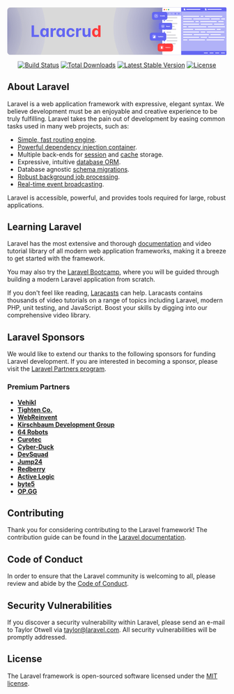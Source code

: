 <svg width="858" height="187" viewBox="0 0 858 187" fill="none" xmlns="http://www.w3.org/2000/svg">
<path d="M0 13C0 6.37258 5.37258 1 12 1H830C836.627 1 842 6.37258 842 13V174C842 180.627 836.627 186 830 186H12C5.37257 186 0 180.627 0 174V13Z" fill="#D9D9D9"/>
<mask id="mask0_782_602" style="mask-type:alpha" maskUnits="userSpaceOnUse" x="0" y="1" width="857" height="185">
<path d="M0 13C0 6.37258 5.37258 1 12 1H845C851.627 1 857 6.37258 857 13V174C857 180.627 851.627 186 845 186H12C5.37257 186 0 180.627 0 174V13Z" fill="white"/>
</mask>
<g mask="url(#mask0_782_602)">
<circle cx="657.195" cy="82.1368" r="192.14" fill="url(#paint0_radial_782_602)"/>
<circle cx="678.312" cy="80.3123" r="263.312" fill="url(#paint1_radial_782_602)"/>
<circle cx="-134.805" cy="90.1368" r="192.14" fill="url(#paint2_radial_782_602)"/>
<circle cx="-113.688" cy="88.3123" r="263.312" fill="url(#paint3_radial_782_602)"/>
</g>
<mask id="mask1_782_602" style="mask-type:luminance" maskUnits="userSpaceOnUse" x="605" y="0" width="253" height="187">
<path d="M857 1H605.982V186.068H857V1Z" fill="white" stroke="white"/>
</mask>
<g mask="url(#mask1_782_602)">
<path d="M605.982 5.0899C605.982 2.83111 607.814 1 610.072 1H680.623V186.068H610.072C607.814 186.068 605.982 184.237 605.982 181.979V5.0899Z" fill="white" stroke="#6366F2" stroke-opacity="0.3"/>
<path d="M614.418 11.7359C615.688 11.7359 616.718 10.7059 616.718 9.43534C616.718 8.16477 615.688 7.13477 614.418 7.13477C613.147 7.13477 612.117 8.16477 612.117 9.43534C612.117 10.7059 613.147 11.7359 614.418 11.7359Z" fill="#E02424"/>
<path d="M622.598 11.7359C623.869 11.7359 624.899 10.7059 624.899 9.43534C624.899 8.16477 623.869 7.13477 622.598 7.13477C621.328 7.13477 620.298 8.16477 620.298 9.43534C620.298 10.7059 621.328 11.7359 622.598 11.7359Z" fill="#FACA15"/>
<path d="M630.777 11.7359C632.048 11.7359 633.078 10.7059 633.078 9.43534C633.078 8.16477 632.048 7.13477 630.777 7.13477C629.507 7.13477 628.477 8.16477 628.477 9.43534C628.477 10.7059 629.507 11.7359 630.777 11.7359Z" fill="#0E9F6E"/>
<path d="M680.623 17.8706H605.982V33.2078H680.623V17.8706Z" fill="#6366F2" fill-opacity="0.5"/>
<path d="M612.832 24.1078C612.832 23.918 612.907 23.7359 613.042 23.6017C613.176 23.4675 613.358 23.3921 613.548 23.3921H615.337L616.053 24.1078H617.842C618.032 24.1078 618.214 24.1832 618.348 24.3174C618.482 24.4517 618.558 24.6337 618.558 24.8236V26.9708C618.558 27.1606 618.482 27.3426 618.348 27.4768C618.214 27.6111 618.032 27.6865 617.842 27.6865H613.548C613.358 27.6865 613.176 27.6111 613.042 27.4768C612.907 27.3426 612.832 27.1606 612.832 26.9708V24.1078Z" fill="#6366F2"/>
<path d="M631.375 23.2722C631.234 23.1272 631.062 23.0547 630.86 23.0547C630.658 23.0547 630.486 23.1272 630.345 23.2722C630.204 23.4171 630.133 23.5931 630.133 23.8003C630.133 23.9349 630.166 24.0598 630.231 24.175C630.297 24.2902 630.385 24.3801 630.496 24.4449C630.496 24.5795 630.486 24.6979 630.464 24.8002C630.443 24.9024 630.408 24.9923 630.358 25.07C630.309 25.1477 630.258 25.2137 630.205 25.268C630.152 25.3224 630.078 25.3736 629.982 25.4215C629.886 25.4694 629.797 25.5095 629.715 25.5419C629.633 25.5741 629.522 25.6123 629.383 25.6563C629.131 25.7367 628.937 25.8104 628.8 25.8777V23.9477C628.911 23.8831 629 23.7931 629.065 23.6779C629.131 23.5627 629.164 23.4378 629.164 23.3032C629.164 23.0961 629.093 22.92 628.952 22.7751C628.81 22.6302 628.639 22.5576 628.437 22.5576C628.235 22.5576 628.063 22.6301 627.922 22.7751C627.781 22.92 627.71 23.0961 627.71 23.3032C627.71 23.4378 627.743 23.5627 627.808 23.6779C627.874 23.7931 627.962 23.8831 628.073 23.9477V27.132C627.962 27.1966 627.874 27.2867 627.808 27.4019C627.743 27.5171 627.71 27.642 627.71 27.7766C627.71 27.9836 627.781 28.1597 627.922 28.3047C628.063 28.4496 628.235 28.5221 628.437 28.5221C628.639 28.5221 628.81 28.4496 628.952 28.3047C629.093 28.1597 629.164 27.9836 629.164 27.7766C629.164 27.642 629.131 27.5171 629.065 27.4019C629 27.2867 628.911 27.1966 628.8 27.132V27.031C628.8 26.8524 628.853 26.723 628.957 26.6428C629.062 26.5625 629.276 26.4706 629.599 26.3671C629.94 26.2557 630.196 26.1508 630.368 26.0524C630.933 25.7237 631.218 25.1878 631.223 24.4448C631.335 24.3801 631.423 24.2902 631.488 24.175C631.554 24.0597 631.587 23.9348 631.587 23.8002C631.587 23.5932 631.516 23.4172 631.375 23.2722ZM628.694 28.0408C628.624 28.1132 628.538 28.1494 628.437 28.1494C628.336 28.1494 628.25 28.1132 628.179 28.0408C628.109 27.9683 628.073 27.8802 628.073 27.7767C628.073 27.6731 628.109 27.5851 628.179 27.5126C628.25 27.4401 628.336 27.4039 628.437 27.4039C628.538 27.4039 628.624 27.4402 628.694 27.5126C628.765 27.5851 628.8 27.6731 628.8 27.7767C628.8 27.8802 628.765 27.9683 628.694 28.0408ZM628.694 23.5673C628.624 23.6398 628.538 23.676 628.437 23.676C628.336 23.676 628.25 23.6398 628.179 23.5673C628.109 23.4948 628.073 23.4068 628.073 23.3032C628.073 23.1997 628.109 23.1116 628.179 23.0392C628.25 22.9667 628.336 22.9305 628.437 22.9305C628.538 22.9305 628.624 22.9667 628.694 23.0392C628.765 23.1116 628.8 23.1997 628.8 23.3032C628.8 23.4068 628.765 23.4948 628.694 23.5673ZM631.117 24.0643C631.047 24.1368 630.961 24.1731 630.86 24.1731C630.759 24.1731 630.673 24.1368 630.603 24.0643C630.532 23.9919 630.497 23.9039 630.497 23.8003C630.497 23.6968 630.532 23.6088 630.603 23.5362C630.673 23.4637 630.759 23.4275 630.86 23.4275C630.961 23.4275 631.047 23.4637 631.117 23.5362C631.188 23.6087 631.223 23.6967 631.223 23.8003C631.223 23.9039 631.188 23.9919 631.117 24.0643Z" fill="#6366F2"/>
<path d="M644.347 26.1359H644.111L644.028 26.0554C644.32 25.7154 644.496 25.274 644.496 24.7939C644.496 23.7233 643.628 22.8555 642.558 22.8555C641.487 22.8555 640.619 23.7233 640.619 24.7939C640.619 25.8645 641.487 26.7323 642.558 26.7323C643.038 26.7323 643.479 26.5564 643.819 26.2642L643.9 26.3476V26.5832L645.391 28.0714L645.835 27.627L644.347 26.1359ZM642.558 26.1359C641.815 26.1359 641.216 25.5365 641.216 24.7939C641.216 24.0513 641.815 23.4519 642.558 23.4519C643.3 23.4519 643.9 24.0513 643.9 24.7939C643.9 25.5365 643.3 26.1359 642.558 26.1359Z" fill="#6366F2"/>
<path d="M657.405 25.8377V28.2235H659.791V25.8377H657.405ZM654.423 28.2235H656.809V25.8377H654.423V28.2235ZM654.423 22.8555V25.2413H656.809V22.8555H654.423ZM658.497 22.4648L656.809 24.1498L658.497 25.8377L660.184 24.1498L658.497 22.4648Z" fill="#6366F2"/>
<path d="M673.038 25.8195C673.05 25.73 673.056 25.6376 673.056 25.5392C673.056 25.4438 673.05 25.3483 673.035 25.2588L673.641 24.7877C673.694 24.7459 673.709 24.6654 673.676 24.6057L673.104 23.6157C673.068 23.55 672.993 23.5292 672.928 23.55L672.215 23.8363C672.066 23.723 671.908 23.6276 671.732 23.556L671.624 22.7985C671.613 22.7269 671.553 22.6763 671.481 22.6763H670.336C670.264 22.6763 670.208 22.7269 670.196 22.7985L670.089 23.556C669.913 23.6276 669.752 23.726 669.605 23.8363L668.893 23.55C668.827 23.5262 668.753 23.55 668.717 23.6157L668.147 24.6057C668.112 24.6684 668.123 24.7459 668.183 24.7877L668.789 25.2588C668.774 25.3483 668.761 25.4467 668.761 25.5392C668.761 25.6316 668.768 25.73 668.782 25.8195L668.177 26.2907C668.123 26.3324 668.109 26.413 668.141 26.4726L668.714 27.4627C668.75 27.5283 668.824 27.5492 668.89 27.5283L669.602 27.242C669.752 27.3554 669.91 27.4508 670.086 27.5223L670.193 28.2799C670.208 28.3514 670.264 28.4021 670.336 28.4021H671.481C671.553 28.4021 671.613 28.3514 671.622 28.2799L671.729 27.5223C671.905 27.4508 672.066 27.3554 672.212 27.242L672.925 27.5283C672.99 27.5522 673.065 27.5283 673.101 27.4627L673.673 26.4726C673.709 26.407 673.694 26.3324 673.638 26.2907L673.038 25.8195ZM670.909 26.6128C670.318 26.6128 669.835 26.1297 669.835 25.5392C669.835 24.9487 670.318 24.4656 670.909 24.4656C671.499 24.4656 671.982 24.9487 671.982 25.5392C671.982 26.1297 671.499 26.6128 670.909 26.6128Z" fill="#6366F2"/>
<path d="M615.185 39.3428H613.14C612.575 39.3428 612.117 39.8006 612.117 40.3652V42.4102C612.117 42.9749 612.575 43.4327 613.14 43.4327H615.185C615.749 43.4327 616.207 42.9749 616.207 42.4102V40.3652C616.207 39.8006 615.749 39.3428 615.185 39.3428Z" fill="#6366F2"/>
<path d="M663.752 39.3428H624.387C623.822 39.3428 623.364 39.8006 623.364 40.3652V42.4102C623.364 42.9749 623.822 43.4327 624.387 43.4327H663.752C664.317 43.4327 664.775 42.9749 664.775 42.4102V40.3652C664.775 39.8006 664.317 39.3428 663.752 39.3428Z" fill="#D4D4D8"/>
<path d="M615.185 50.5898H613.14C612.575 50.5898 612.117 51.0476 612.117 51.6123V53.6573C612.117 54.222 612.575 54.6797 613.14 54.6797H615.185C615.749 54.6797 616.207 54.222 616.207 53.6573V51.6123C616.207 51.0476 615.749 50.5898 615.185 50.5898Z" fill="#6366F2"/>
<path d="M645.859 50.5898H624.387C623.822 50.5898 623.364 51.0476 623.364 51.6123V53.6573C623.364 54.222 623.822 54.6797 624.387 54.6797H645.859C646.423 54.6797 646.881 54.222 646.881 53.6573V51.6123C646.881 51.0476 646.423 50.5898 645.859 50.5898Z" fill="#D4D4D8"/>
<path d="M615.185 61.8374H613.14C612.575 61.8374 612.117 62.2952 612.117 62.8599V64.9048C612.117 65.4695 612.575 65.9273 613.14 65.9273H615.185C615.749 65.9273 616.207 65.4695 616.207 64.9048V62.8599C616.207 62.2952 615.749 61.8374 615.185 61.8374Z" fill="#6366F2"/>
<path d="M663.752 61.8374H624.387C623.822 61.8374 623.364 62.2952 623.364 62.8599V64.9048C623.364 65.4695 623.822 65.9273 624.387 65.9273H663.752C664.317 65.9273 664.775 65.4695 664.775 64.9048V62.8599C664.775 62.2952 664.317 61.8374 663.752 61.8374Z" fill="#D4D4D8"/>
<path d="M615.185 73.085H613.14C612.575 73.085 612.117 73.5427 612.117 74.1074V76.1524C612.117 76.7171 612.575 77.1749 613.14 77.1749H615.185C615.749 77.1749 616.207 76.7171 616.207 76.1524V74.1074C616.207 73.5427 615.749 73.085 615.185 73.085Z" fill="#6366F2"/>
<path d="M653.016 73.085H624.387C623.822 73.085 623.364 73.5427 623.364 74.1074V76.1524C623.364 76.7171 623.822 77.1749 624.387 77.1749H653.016C653.581 77.1749 654.039 76.7171 654.039 76.1524V74.1074C654.039 73.5427 653.581 73.085 653.016 73.085Z" fill="#D4D4D8"/>
<path d="M615.185 84.332H613.14C612.575 84.332 612.117 84.7898 612.117 85.3545V87.3995C612.117 87.9642 612.575 88.4219 613.14 88.4219H615.185C615.749 88.4219 616.207 87.9642 616.207 87.3995V85.3545C616.207 84.7898 615.749 84.332 615.185 84.332Z" fill="#6366F2"/>
<path d="M659.151 84.332H624.387C623.822 84.332 623.364 84.7898 623.364 85.3545V87.3995C623.364 87.9642 623.822 88.4219 624.387 88.4219H659.151C659.716 88.4219 660.173 87.9642 660.173 87.3995V85.3545C660.173 84.7898 659.716 84.332 659.151 84.332Z" fill="#D4D4D8"/>
<path d="M615.185 95.5791H613.14C612.575 95.5791 612.117 96.0369 612.117 96.6016V98.6465C612.117 99.2112 612.575 99.669 613.14 99.669H615.185C615.749 99.669 616.207 99.2112 616.207 98.6465V96.6016C616.207 96.0369 615.749 95.5791 615.185 95.5791Z" fill="#6366F2"/>
<path d="M639.724 95.5791H624.387C623.822 95.5791 623.364 96.0369 623.364 96.6016V98.6465C623.364 99.2112 623.822 99.669 624.387 99.669H639.724C640.289 99.669 640.746 99.2112 640.746 98.6465V96.6016C640.746 96.0369 640.289 95.5791 639.724 95.5791Z" fill="#D4D4D8"/>
<path d="M615.185 106.827H613.14C612.575 106.827 612.117 107.284 612.117 107.849V109.894C612.117 110.459 612.575 110.917 613.14 110.917H615.185C615.749 110.917 616.207 110.459 616.207 109.894V107.849C616.207 107.284 615.749 106.827 615.185 106.827Z" fill="#6366F2"/>
<path d="M657.617 106.827H624.387C623.822 106.827 623.364 107.284 623.364 107.849V109.894C623.364 110.459 623.822 110.917 624.387 110.917H657.617C658.182 110.917 658.64 110.459 658.64 109.894V107.849C658.64 107.284 658.182 106.827 657.617 106.827Z" fill="#D4D4D8"/>
<path d="M615.185 118.074H613.14C612.575 118.074 612.117 118.532 612.117 119.096V121.141C612.117 121.706 612.575 122.164 613.14 122.164H615.185C615.749 122.164 616.207 121.706 616.207 121.141V119.096C616.207 118.532 615.749 118.074 615.185 118.074Z" fill="#6366F2"/>
<path d="M663.752 118.074H624.387C623.822 118.074 623.364 118.532 623.364 119.096V121.141C623.364 121.706 623.822 122.164 624.387 122.164H663.752C664.317 122.164 664.775 121.706 664.775 121.141V119.096C664.775 118.532 664.317 118.074 663.752 118.074Z" fill="#D4D4D8"/>
<path d="M615.185 129.321H613.14C612.575 129.321 612.117 129.779 612.117 130.343V132.388C612.117 132.953 612.575 133.411 613.14 133.411H615.185C615.749 133.411 616.207 132.953 616.207 132.388V130.343C616.207 129.779 615.749 129.321 615.185 129.321Z" fill="#6366F2"/>
<path d="M663.752 129.321H624.387C623.822 129.321 623.364 129.779 623.364 130.343V132.388C623.364 132.953 623.822 133.411 624.387 133.411H663.752C664.317 133.411 664.775 132.953 664.775 132.388V130.343C664.775 129.779 664.317 129.321 663.752 129.321Z" fill="#D4D4D8"/>
<path d="M615.185 140.568H613.14C612.575 140.568 612.117 141.026 612.117 141.591V143.636C612.117 144.2 612.575 144.658 613.14 144.658H615.185C615.749 144.658 616.207 144.2 616.207 143.636V141.591C616.207 141.026 615.749 140.568 615.185 140.568Z" fill="#6366F2"/>
<path d="M657.106 140.568H624.387C623.822 140.568 623.364 141.026 623.364 141.591V143.636C623.364 144.2 623.822 144.658 624.387 144.658H657.106C657.671 144.658 658.128 144.2 658.128 143.636V141.591C658.128 141.026 657.671 140.568 657.106 140.568Z" fill="#D4D4D8"/>
<path d="M615.185 151.815H613.14C612.575 151.815 612.117 152.273 612.117 152.838V154.883C612.117 155.448 612.575 155.905 613.14 155.905H615.185C615.749 155.905 616.207 155.448 616.207 154.883V152.838C616.207 152.273 615.749 151.815 615.185 151.815Z" fill="#6366F2"/>
<path d="M648.926 151.815H624.387C623.822 151.815 623.364 152.273 623.364 152.838V154.883C623.364 155.448 623.822 155.905 624.387 155.905H648.926C649.491 155.905 649.949 155.448 649.949 154.883V152.838C649.949 152.273 649.491 151.815 648.926 151.815Z" fill="#D4D4D8"/>
<path d="M680.623 1H852.91C855.17 1 857 2.83111 857 5.08991V181.979C857 184.237 855.17 186.068 852.91 186.068H680.623V1Z" fill="#B1B2F8" stroke="#6366F2" stroke-opacity="0.3"/>
<path d="M680.623 1H852.91C855.17 1 857 2.83111 857 5.08991V16.3372H680.623V1Z" fill="#6366F2" stroke="#6366F2" stroke-opacity="0.3"/>
<path d="M763.444 1H680.623V16.3371H763.444V1Z" fill="#6366F2" stroke="#6366F2" stroke-opacity="0.3"/>
<path d="M691.104 4.83447C690.682 4.83447 690.341 5.17956 690.341 5.60133L690.337 11.7362C690.337 12.158 690.678 12.5031 691.1 12.5031H695.705C696.127 12.5031 696.472 12.158 696.472 11.7362V7.13507L694.171 4.83447H691.104ZM693.788 7.51849V5.40962L695.897 7.51849H693.788Z" fill="white" stroke="#6366F2" stroke-opacity="0.3"/>
<path d="M754.242 7.13477H701.073C700.509 7.13477 700.051 7.59254 700.051 8.15724V9.17972C700.051 9.74442 700.509 10.2022 701.073 10.2022H754.242C754.807 10.2022 755.265 9.74442 755.265 9.17972V8.15724C755.265 7.59254 754.807 7.13477 754.242 7.13477Z" fill="white" stroke="#6366F2" stroke-opacity="0.3"/>
<path d="M773.924 4.83447C773.502 4.83447 773.161 5.17956 773.161 5.60133L773.157 11.7362C773.157 12.158 773.499 12.5031 773.92 12.5031H778.525C778.947 12.5031 779.292 12.158 779.292 11.7362V7.13507L776.992 4.83447H773.924ZM776.608 7.51849V5.40962L778.717 7.51849H776.608Z" fill="white" stroke="#6366F2" stroke-opacity="0.3"/>
<path d="M837.062 7.13477H783.894C783.329 7.13477 782.871 7.59254 782.871 8.15724V9.17972C782.871 9.74442 783.329 10.2022 783.894 10.2022H837.062C837.627 10.2022 838.085 9.74442 838.085 9.17972V8.15724C838.085 7.59254 837.627 7.13477 837.062 7.13477Z" fill="white" stroke="#6366F2" stroke-opacity="0.3"/>
<mask id="mask2_782_602" style="mask-type:luminance" maskUnits="userSpaceOnUse" x="686" y="33" width="166" height="6">
<path d="M851.378 33.7192H687.271V37.8091H851.378V33.7192Z" fill="white" stroke="white"/>
</mask>
<g mask="url(#mask2_782_602)">
<path d="M749.642 33.7192H688.293C687.728 33.7192 687.271 34.177 687.271 34.7417V36.7867C687.271 37.3514 687.728 37.8091 688.293 37.8091H749.642C750.206 37.8091 750.664 37.3514 750.664 36.7867V34.7417C750.664 34.177 750.206 33.7192 749.642 33.7192Z" fill="white" stroke="#6366F2" stroke-opacity="0.3"/>
<path d="M766.001 33.7192H756.799C756.234 33.7192 755.776 34.177 755.776 34.7417V36.7867C755.776 37.3514 756.234 37.8091 756.799 37.8091H766.001C766.566 37.8091 767.024 37.3514 767.024 36.7867V34.7417C767.024 34.177 766.566 33.7192 766.001 33.7192Z" fill="white" stroke="#6366F2" stroke-opacity="0.3"/>
<path d="M840.13 33.7192H773.158C772.594 33.7192 772.136 34.177 772.136 34.7417V36.7867C772.136 37.3514 772.594 37.8091 773.158 37.8091H840.13C840.695 37.8091 841.153 37.3514 841.153 36.7867V34.7417C841.153 34.177 840.695 33.7192 840.13 33.7192Z" fill="white" stroke="#6366F2" stroke-opacity="0.3"/>
</g>
<mask id="mask3_782_602" style="mask-type:luminance" maskUnits="userSpaceOnUse" x="686" y="43" width="166" height="6">
<path d="M851.378 43.9438H687.271V48.0338H851.378V43.9438Z" fill="white" stroke="white"/>
</mask>
<g mask="url(#mask3_782_602)">
<path d="M721.012 43.9438H688.293C687.728 43.9438 687.271 44.4016 687.271 44.9663V47.0113C687.271 47.576 687.728 48.0338 688.293 48.0338H721.012C721.577 48.0338 722.035 47.576 722.035 47.0113V44.9663C722.035 44.4016 721.577 43.9438 721.012 43.9438Z" fill="white" stroke="#6366F2" stroke-opacity="0.3"/>
<path d="M790.541 43.9438H728.17C727.605 43.9438 727.147 44.4016 727.147 44.9663V47.0113C727.147 47.576 727.605 48.0338 728.17 48.0338H790.541C791.106 48.0338 791.563 47.576 791.563 47.0113V44.9663C791.563 44.4016 791.106 43.9438 790.541 43.9438Z" fill="white" stroke="#6366F2" stroke-opacity="0.3"/>
<path d="M830.417 43.9438H797.697C797.133 43.9438 796.675 44.4016 796.675 44.9663V47.0113C796.675 47.576 797.133 48.0338 797.697 48.0338H830.417C830.981 48.0338 831.439 47.576 831.439 47.0113V44.9663C831.439 44.4016 830.981 43.9438 830.417 43.9438Z" fill="white" stroke="#6366F2" stroke-opacity="0.3"/>
<path d="M851.378 43.9438H837.574C837.01 43.9438 836.552 44.4016 836.552 44.9663V47.0113C836.552 47.576 837.01 48.0338 837.574 48.0338H851.378C851.942 48.0338 852.4 47.576 852.4 47.0113V44.9663C852.4 44.4016 851.942 43.9438 851.378 43.9438Z" fill="white" stroke="#6366F2" stroke-opacity="0.3"/>
</g>
<mask id="mask4_782_602" style="mask-type:luminance" maskUnits="userSpaceOnUse" x="686" y="53" width="166" height="6">
<path d="M851.378 54.1685H687.271V58.2584H851.378V54.1685Z" fill="white" stroke="white"/>
</mask>
<g mask="url(#mask4_782_602)">
<path d="M729.192 54.1685H688.293C687.728 54.1685 687.271 54.6262 687.271 55.1909V57.2359C687.271 57.8006 687.728 58.2584 688.293 58.2584H729.192C729.757 58.2584 730.215 57.8006 730.215 57.2359V55.1909C730.215 54.6262 729.757 54.1685 729.192 54.1685Z" fill="white" stroke="#6366F2" stroke-opacity="0.3"/>
<path d="M748.108 54.1685H736.35C735.785 54.1685 735.327 54.6262 735.327 55.1909V57.2359C735.327 57.8006 735.785 58.2584 736.35 58.2584H748.108C748.673 58.2584 749.131 57.8006 749.131 57.2359V55.1909C749.131 54.6262 748.673 54.1685 748.108 54.1685Z" fill="white" stroke="#6366F2" stroke-opacity="0.3"/>
<path d="M818.658 54.1685H755.265C754.7 54.1685 754.242 54.6262 754.242 55.1909V57.2359C754.242 57.8006 754.7 58.2584 755.265 58.2584H818.658C819.223 58.2584 819.681 57.8006 819.681 57.2359V55.1909C819.681 54.6262 819.223 54.1685 818.658 54.1685Z" fill="white" stroke="#6366F2" stroke-opacity="0.3"/>
<path d="M845.243 54.1685H825.815C825.251 54.1685 824.793 54.6262 824.793 55.1909V57.2359C824.793 57.8006 825.251 58.2584 825.815 58.2584H845.243C845.807 58.2584 846.265 57.8006 846.265 57.2359V55.1909C846.265 54.6262 845.807 54.1685 845.243 54.1685Z" fill="white" stroke="#6366F2" stroke-opacity="0.3"/>
</g>
<mask id="mask5_782_602" style="mask-type:luminance" maskUnits="userSpaceOnUse" x="686" y="63" width="166" height="6">
<path d="M851.378 64.394H687.271V68.4839H851.378V64.394Z" fill="white" stroke="white"/>
</mask>
<g mask="url(#mask5_782_602)">
<path d="M749.642 64.394H688.293C687.728 64.394 687.271 64.8518 687.271 65.4165V67.4615C687.271 68.0262 687.728 68.484 688.293 68.484H749.642C750.206 68.484 750.664 68.0262 750.664 67.4615V65.4165C750.664 64.8518 750.206 64.394 749.642 64.394Z" fill="white" stroke="#6366F2" stroke-opacity="0.3"/>
<path d="M801.788 64.394H756.799C756.234 64.394 755.776 64.8518 755.776 65.4165V67.4615C755.776 68.0262 756.234 68.484 756.799 68.484H801.788C802.353 68.484 802.81 68.0262 802.81 67.4615V65.4165C802.81 64.8518 802.353 64.394 801.788 64.394Z" fill="white" stroke="#6366F2" stroke-opacity="0.3"/>
<path d="M846.777 64.394H808.945C808.381 64.394 807.923 64.8518 807.923 65.4165V67.4615C807.923 68.0262 808.381 68.484 808.945 68.484H846.777C847.342 68.484 847.799 68.0262 847.799 67.4615V65.4165C847.799 64.8518 847.342 64.394 846.777 64.394Z" fill="white" stroke="#6366F2" stroke-opacity="0.3"/>
</g>
<mask id="mask6_782_602" style="mask-type:luminance" maskUnits="userSpaceOnUse" x="686" y="74" width="166" height="6">
<path d="M851.378 74.6187H687.271V78.7086H851.378V74.6187Z" fill="white" stroke="white"/>
</mask>
<g mask="url(#mask6_782_602)">
<path d="M701.074 74.6187H688.293C687.728 74.6187 687.271 75.0764 687.271 75.6411V77.6861C687.271 78.2508 687.728 78.7086 688.293 78.7086H701.074C701.639 78.7086 702.096 78.2508 702.096 77.6861V75.6411C702.096 75.0764 701.639 74.6187 701.074 74.6187Z" fill="white" stroke="#6366F2" stroke-opacity="0.3"/>
<path d="M777.76 74.6187H708.231C707.667 74.6187 707.209 75.0764 707.209 75.6411V77.6861C707.209 78.2508 707.667 78.7086 708.231 78.7086H777.76C778.325 78.7086 778.782 78.2508 778.782 77.6861V75.6411C778.782 75.0764 778.325 74.6187 777.76 74.6187Z" fill="white" stroke="#6366F2" stroke-opacity="0.3"/>
<path d="M850.356 74.6187H784.917C784.352 74.6187 783.895 75.0764 783.895 75.6411V77.6861C783.895 78.2508 784.352 78.7086 784.917 78.7086H850.356C850.92 78.7086 851.378 78.2508 851.378 77.6861V75.6411C851.378 75.0764 850.92 74.6187 850.356 74.6187Z" fill="white" stroke="#6366F2" stroke-opacity="0.3"/>
</g>
<mask id="mask7_782_602" style="mask-type:luminance" maskUnits="userSpaceOnUse" x="686" y="84" width="166" height="6">
<path d="M851.378 84.8433H687.271V88.9332H851.378V84.8433Z" fill="white" stroke="white"/>
</mask>
<g mask="url(#mask7_782_602)">
<path d="M726.636 84.8433H688.293C687.728 84.8433 687.271 85.301 687.271 85.8657V87.9107C687.271 88.4754 687.728 88.9332 688.293 88.9332H726.636C727.201 88.9332 727.658 88.4754 727.658 87.9107V85.8657C727.658 85.301 727.201 84.8433 726.636 84.8433Z" fill="white" stroke="#6366F2" stroke-opacity="0.3"/>
<path d="M812.524 84.8433H733.793C733.228 84.8433 732.771 85.301 732.771 85.8657V87.9107C732.771 88.4754 733.228 88.9332 733.793 88.9332H812.524C813.088 88.9332 813.546 88.4754 813.546 87.9107V85.8657C813.546 85.301 813.088 84.8433 812.524 84.8433Z" fill="white" stroke="#6366F2" stroke-opacity="0.3"/>
<path d="M833.996 84.8433H819.682C819.117 84.8433 818.659 85.301 818.659 85.8657V87.9107C818.659 88.4754 819.117 88.9332 819.682 88.9332H833.996C834.561 88.9332 835.019 88.4754 835.019 87.9107V85.8657C835.019 85.301 834.561 84.8433 833.996 84.8433Z" fill="white" stroke="#6366F2" stroke-opacity="0.3"/>
</g>
<mask id="mask8_782_602" style="mask-type:luminance" maskUnits="userSpaceOnUse" x="686" y="94" width="166" height="6">
<path d="M851.378 95.0684H687.271V99.1583H851.378V95.0684Z" fill="white" stroke="white"/>
</mask>
<g mask="url(#mask8_782_602)">
<path d="M749.642 95.0684H688.293C687.728 95.0684 687.271 95.5261 687.271 96.0908V98.1358C687.271 98.7005 687.728 99.1583 688.293 99.1583H749.642C750.206 99.1583 750.664 98.7005 750.664 98.1358V96.0908C750.664 95.5261 750.206 95.0684 749.642 95.0684Z" fill="white" stroke="#6366F2" stroke-opacity="0.3"/>
<path d="M773.67 95.0684H756.799C756.234 95.0684 755.776 95.5261 755.776 96.0908V98.1358C755.776 98.7005 756.234 99.1583 756.799 99.1583H773.67C774.234 99.1583 774.692 98.7005 774.692 98.1358V96.0908C774.692 95.5261 774.234 95.0684 773.67 95.0684Z" fill="white" stroke="#6366F2" stroke-opacity="0.3"/>
<path d="M847.799 95.0684H780.827C780.262 95.0684 779.805 95.5261 779.805 96.0908V98.1358C779.805 98.7005 780.262 99.1583 780.827 99.1583H847.799C848.364 99.1583 848.822 98.7005 848.822 98.1358V96.0908C848.822 95.5261 848.364 95.0684 847.799 95.0684Z" fill="white" stroke="#6366F2" stroke-opacity="0.3"/>
</g>
<mask id="mask9_782_602" style="mask-type:luminance" maskUnits="userSpaceOnUse" x="686" y="104" width="166" height="6">
<path d="M851.378 105.293H687.271V109.383H851.378V105.293Z" fill="white" stroke="white"/>
</mask>
<g mask="url(#mask9_782_602)">
<path d="M722.546 105.293H688.293C687.728 105.293 687.271 105.751 687.271 106.315V108.36C687.271 108.925 687.728 109.383 688.293 109.383H722.546C723.111 109.383 723.568 108.925 723.568 108.36V106.315C723.568 105.751 723.111 105.293 722.546 105.293Z" fill="white" stroke="#6366F2" stroke-opacity="0.3"/>
<path d="M787.984 105.293H729.703C729.138 105.293 728.681 105.751 728.681 106.315V108.36C728.681 108.925 729.138 109.383 729.703 109.383H787.984C788.549 109.383 789.007 108.925 789.007 108.36V106.315C789.007 105.751 788.549 105.293 787.984 105.293Z" fill="white" stroke="#6366F2" stroke-opacity="0.3"/>
<path d="M834.507 105.293H795.142C794.577 105.293 794.119 105.751 794.119 106.315V108.36C794.119 108.925 794.577 109.383 795.142 109.383H834.507C835.072 109.383 835.529 108.925 835.529 108.36V106.315C835.529 105.751 835.072 105.293 834.507 105.293Z" fill="white" stroke="#6366F2" stroke-opacity="0.3"/>
</g>
<mask id="mask10_782_602" style="mask-type:luminance" maskUnits="userSpaceOnUse" x="686" y="115" width="166" height="6">
<path d="M851.378 115.518H687.271V119.607H851.378V115.518Z" fill="white" stroke="white"/>
</mask>
<g mask="url(#mask10_782_602)">
<path d="M749.642 115.518H688.293C687.728 115.518 687.271 115.975 687.271 116.54V118.585C687.271 119.15 687.728 119.607 688.293 119.607H749.642C750.206 119.607 750.664 119.15 750.664 118.585V116.54C750.664 115.975 750.206 115.518 749.642 115.518Z" fill="white" stroke="#6366F2" stroke-opacity="0.3"/>
<path d="M780.316 115.518H756.799C756.234 115.518 755.776 115.975 755.776 116.54V118.585C755.776 119.15 756.234 119.607 756.799 119.607H780.316C780.881 119.607 781.338 119.15 781.338 118.585V116.54C781.338 115.975 780.881 115.518 780.316 115.518Z" fill="white" stroke="#6366F2" stroke-opacity="0.3"/>
<path d="M851.377 115.518H787.473C786.908 115.518 786.45 115.975 786.45 116.54V118.585C786.45 119.15 786.908 119.607 787.473 119.607H851.377C851.942 119.607 852.4 119.15 852.4 118.585V116.54C852.4 115.975 851.942 115.518 851.377 115.518Z" fill="white" stroke="#6366F2" stroke-opacity="0.3"/>
</g>
<mask id="mask11_782_602" style="mask-type:luminance" maskUnits="userSpaceOnUse" x="686" y="125" width="166" height="6">
<path d="M851.378 125.742H687.271V129.832H851.378V125.742Z" fill="white" stroke="white"/>
</mask>
<g mask="url(#mask11_782_602)">
<path d="M703.63 125.742H688.293C687.728 125.742 687.271 126.2 687.271 126.765V128.81C687.271 129.374 687.728 129.832 688.293 129.832H703.63C704.195 129.832 704.653 129.374 704.653 128.81V126.765C704.653 126.2 704.195 125.742 703.63 125.742Z" fill="white" stroke="#6366F2" stroke-opacity="0.3"/>
<path d="M772.647 125.742H710.787C710.222 125.742 709.765 126.2 709.765 126.765V128.81C709.765 129.374 710.222 129.832 710.787 129.832H772.647C773.212 129.832 773.669 129.374 773.669 128.81V126.765C773.669 126.2 773.212 125.742 772.647 125.742Z" fill="white" stroke="#6366F2" stroke-opacity="0.3"/>
<path d="M846.777 125.742H779.805C779.24 125.742 778.782 126.2 778.782 126.765V128.81C778.782 129.374 779.24 129.832 779.805 129.832H846.777C847.342 129.832 847.799 129.374 847.799 128.81V126.765C847.799 126.2 847.342 125.742 846.777 125.742Z" fill="white" stroke="#6366F2" stroke-opacity="0.3"/>
</g>
<path d="M680.623 171.242H857V181.978C857 184.237 855.17 186.068 852.91 186.068H680.623V171.242Z" fill="#6366F2" stroke="#6366F2" stroke-opacity="0.3"/>
<path d="M783.638 177.377H769.579C769.296 177.377 769.067 177.606 769.067 177.889V179.422C769.067 179.705 769.296 179.934 769.579 179.934H783.638C783.92 179.934 784.149 179.705 784.149 179.422V177.889C784.149 177.606 783.92 177.377 783.638 177.377Z" fill="white" stroke="#6366F2" stroke-opacity="0.3"/>
<path d="M805.877 177.377H791.818C791.536 177.377 791.307 177.606 791.307 177.889V179.422C791.307 179.705 791.536 179.934 791.818 179.934H805.877C806.159 179.934 806.388 179.705 806.388 179.422V177.889C806.388 177.606 806.159 177.377 805.877 177.377Z" fill="white" stroke="#6366F2" stroke-opacity="0.3"/>
<path d="M828.116 177.377H814.057C813.775 177.377 813.546 177.606 813.546 177.889V179.422C813.546 179.705 813.775 179.934 814.057 179.934H828.116C828.399 179.934 828.627 179.705 828.627 179.422V177.889C828.627 177.606 828.399 177.377 828.116 177.377Z" fill="white" stroke="#6366F2" stroke-opacity="0.3"/>
<path d="M850.354 177.377H836.295C836.013 177.377 835.784 177.606 835.784 177.889V179.422C835.784 179.705 836.013 179.934 836.295 179.934H850.354C850.637 179.934 850.866 179.705 850.866 179.422V177.889C850.866 177.606 850.637 177.377 850.354 177.377Z" fill="white" stroke="#6366F2" stroke-opacity="0.3"/>
</g>
<path d="M566.105 26.8931C566.105 22.4748 569.687 18.8931 574.105 18.8931H617.92C622.339 18.8931 625.92 22.4748 625.92 26.8931V41.5674C625.92 45.9856 622.339 49.5674 617.92 49.5674H574.105C569.687 49.5674 566.105 45.9856 566.105 41.5674V26.8931Z" fill="#6366F2"/>
<path d="M601.009 33.3047H600.075C600.058 33.1839 600.024 33.0767 599.971 32.983C599.919 32.8878 599.851 32.8068 599.769 32.7401C599.686 32.6733 599.591 32.6222 599.483 32.5866C599.377 32.5511 599.261 32.5334 599.136 32.5334C598.91 32.5334 598.713 32.5895 598.546 32.7017C598.378 32.8125 598.248 32.9744 598.156 33.1875C598.063 33.3991 598.017 33.6562 598.017 33.9588C598.017 34.2699 598.063 34.5312 598.156 34.7429C598.249 34.9545 598.38 35.1143 598.548 35.2223C598.715 35.3303 598.909 35.3842 599.129 35.3842C599.253 35.3842 599.367 35.3679 599.472 35.3352C599.579 35.3026 599.673 35.255 599.756 35.1925C599.838 35.1286 599.906 35.0511 599.96 34.9602C600.016 34.8693 600.054 34.7656 600.075 34.6491L601.009 34.6534C600.985 34.8537 600.924 35.0469 600.828 35.233C600.732 35.4176 600.604 35.5831 600.442 35.7294C600.281 35.8743 600.09 35.9893 599.867 36.0746C599.645 36.1584 599.394 36.2003 599.115 36.2003C598.725 36.2003 598.377 36.1122 598.07 35.9361C597.765 35.7599 597.524 35.505 597.346 35.1712C597.17 34.8374 597.082 34.4332 597.082 33.9588C597.082 33.483 597.171 33.0781 597.35 32.7443C597.529 32.4105 597.772 32.1562 598.079 31.9815C598.386 31.8054 598.731 31.7173 599.115 31.7173C599.367 31.7173 599.602 31.7528 599.818 31.8239C600.035 31.8949 600.227 31.9986 600.395 32.1349C600.563 32.2699 600.699 32.4354 600.804 32.6314C600.911 32.8274 600.979 33.0518 601.009 33.3047ZM601.653 36.1406V32.8679H602.533V33.4389H602.567C602.627 33.2358 602.727 33.0824 602.868 32.9787C603.008 32.8736 603.17 32.821 603.354 32.821C603.399 32.821 603.448 32.8239 603.501 32.8295C603.553 32.8352 603.599 32.843 603.639 32.853V33.6584C603.596 33.6456 603.537 33.6342 603.462 33.6243C603.387 33.6143 603.318 33.6094 603.256 33.6094C603.122 33.6094 603.003 33.6385 602.898 33.6967C602.794 33.7536 602.711 33.8331 602.65 33.9354C602.591 34.0376 602.561 34.1555 602.561 34.2891V36.1406H601.653ZM605.447 36.2045C605.111 36.2045 604.821 36.1364 604.578 36C604.337 35.8622 604.151 35.6676 604.02 35.4162C603.889 35.1634 603.824 34.8643 603.824 34.5192C603.824 34.1825 603.889 33.8871 604.02 33.6328C604.151 33.3786 604.335 33.1804 604.572 33.0384C604.81 32.8963 605.09 32.8253 605.411 32.8253C605.627 32.8253 605.828 32.8601 606.014 32.9297C606.202 32.9979 606.365 33.1009 606.504 33.2386C606.645 33.3764 606.754 33.5497 606.832 33.7585C606.911 33.9659 606.95 34.2088 606.95 34.4872V34.7365H604.186V34.174H606.095C606.095 34.0433 606.067 33.9276 606.01 33.8267C605.953 33.7259 605.874 33.647 605.773 33.5902C605.674 33.532 605.558 33.5028 605.426 33.5028C605.288 33.5028 605.166 33.5348 605.06 33.5987C604.955 33.6612 604.872 33.7457 604.812 33.8523C604.753 33.9574 604.722 34.0746 604.721 34.2038V34.7386C604.721 34.9006 604.751 35.0405 604.81 35.1584C604.871 35.2763 604.957 35.3672 605.068 35.4311C605.179 35.495 605.31 35.527 605.462 35.527C605.563 35.527 605.656 35.5128 605.739 35.4844C605.823 35.456 605.895 35.4134 605.955 35.3565C606.014 35.2997 606.06 35.2301 606.091 35.1477L606.93 35.2031C606.888 35.4048 606.8 35.581 606.668 35.7315C606.538 35.8807 606.369 35.9972 606.161 36.081C605.955 36.1634 605.717 36.2045 605.447 36.2045ZM608.475 36.2024C608.266 36.2024 608.08 36.1662 607.917 36.0938C607.754 36.0199 607.624 35.9112 607.529 35.7678C607.435 35.6229 607.388 35.4425 607.388 35.2266C607.388 35.0447 607.422 34.892 607.489 34.7685C607.555 34.6449 607.646 34.5455 607.761 34.4702C607.876 34.3949 608.007 34.3381 608.153 34.2997C608.301 34.2614 608.456 34.2344 608.618 34.2188C608.808 34.1989 608.962 34.1804 609.078 34.1634C609.195 34.1449 609.279 34.1179 609.332 34.0824C609.384 34.0469 609.411 33.9943 609.411 33.9247V33.9119C609.411 33.777 609.368 33.6726 609.283 33.5987C609.199 33.5249 609.08 33.4879 608.925 33.4879C608.761 33.4879 608.631 33.5241 608.535 33.5966C608.438 33.6676 608.374 33.7571 608.343 33.8651L607.504 33.7969C607.546 33.598 607.63 33.4261 607.755 33.2812C607.88 33.1349 608.041 33.0227 608.239 32.9446C608.438 32.8651 608.668 32.8253 608.929 32.8253C609.111 32.8253 609.285 32.8466 609.451 32.8892C609.619 32.9318 609.767 32.9979 609.896 33.0874C610.027 33.1768 610.13 33.2919 610.205 33.4325C610.281 33.5717 610.318 33.7386 610.318 33.9332V36.1406H609.457V35.6868H609.432C609.379 35.7891 609.309 35.8793 609.221 35.9574C609.133 36.0341 609.027 36.0945 608.903 36.1385C608.78 36.1811 608.637 36.2024 608.475 36.2024ZM608.735 35.576C608.869 35.576 608.987 35.5497 609.089 35.4972C609.191 35.4432 609.271 35.3707 609.33 35.2798C609.388 35.1889 609.417 35.0859 609.417 34.9709V34.6236C609.388 34.642 609.349 34.6591 609.3 34.6747C609.251 34.6889 609.197 34.7024 609.136 34.7152C609.075 34.7266 609.013 34.7372 608.952 34.7472C608.891 34.7557 608.836 34.7635 608.786 34.7706C608.68 34.7862 608.587 34.8111 608.507 34.8452C608.428 34.8793 608.366 34.9254 608.322 34.9837C608.278 35.0405 608.256 35.1115 608.256 35.1967C608.256 35.3203 608.3 35.4148 608.39 35.4801C608.481 35.544 608.596 35.576 608.735 35.576ZM612.763 32.8679V33.5497H610.792V32.8679H612.763ZM611.24 32.0838H612.147V35.1349C612.147 35.2187 612.16 35.2841 612.186 35.331C612.211 35.3764 612.247 35.4084 612.292 35.4268C612.339 35.4453 612.393 35.4545 612.454 35.4545C612.497 35.4545 612.539 35.451 612.582 35.4439C612.625 35.4354 612.657 35.429 612.68 35.4247L612.823 36.1001C612.777 36.1143 612.713 36.1307 612.631 36.1491C612.549 36.169 612.449 36.1811 612.331 36.1854C612.112 36.1939 611.92 36.1648 611.755 36.098C611.592 36.0312 611.465 35.9276 611.374 35.7869C611.283 35.6463 611.238 35.4687 611.24 35.2543V32.0838ZM614.811 36.2045C614.474 36.2045 614.184 36.1364 613.941 36C613.7 35.8622 613.514 35.6676 613.383 35.4162C613.252 35.1634 613.187 34.8643 613.187 34.5192C613.187 34.1825 613.252 33.8871 613.383 33.6328C613.514 33.3786 613.698 33.1804 613.935 33.0384C614.174 32.8963 614.453 32.8253 614.775 32.8253C614.99 32.8253 615.191 32.8601 615.377 32.9297C615.565 32.9979 615.728 33.1009 615.868 33.2386C616.008 33.3764 616.118 33.5497 616.196 33.7585C616.274 33.9659 616.313 34.2088 616.313 34.4872V34.7365H613.549V34.174H615.458C615.458 34.0433 615.43 33.9276 615.373 33.8267C615.316 33.7259 615.238 33.647 615.137 33.5902C615.037 33.532 614.922 33.5028 614.789 33.5028C614.652 33.5028 614.529 33.5348 614.423 33.5987C614.318 33.6612 614.235 33.7457 614.176 33.8523C614.116 33.9574 614.086 34.0746 614.084 34.2038V34.7386C614.084 34.9006 614.114 35.0405 614.174 35.1584C614.235 35.2763 614.321 35.3672 614.431 35.4311C614.542 35.495 614.674 35.527 614.826 35.527C614.926 35.527 615.019 35.5128 615.103 35.4844C615.186 35.456 615.258 35.4134 615.318 35.3565C615.377 35.2997 615.423 35.2301 615.454 35.1477L616.294 35.2031C616.251 35.4048 616.164 35.581 616.032 35.7315C615.901 35.8807 615.732 35.9972 615.525 36.081C615.319 36.1634 615.081 36.2045 614.811 36.2045Z" fill="white"/>
<path d="M572.751 33.5395C572.751 29.1213 576.333 25.5396 580.751 25.5396H583.156C587.574 25.5396 591.156 29.1213 591.156 33.5395V34.9217C591.156 39.3399 587.574 42.9217 583.156 42.9217H580.751C576.333 42.9217 572.751 39.3399 572.751 34.9217V33.5395Z" fill="white" fill-opacity="0.15"/>
<path d="M586.555 35.253V37.8092C586.555 38.0804 586.447 38.3405 586.255 38.5322C586.064 38.724 585.804 38.8317 585.532 38.8317H578.375C578.104 38.8317 577.844 38.724 577.652 38.5322C577.46 38.3405 577.353 38.0804 577.353 37.8092V30.6519C577.353 30.3807 577.46 30.1206 577.652 29.9289C577.844 29.7371 578.104 29.6294 578.375 29.6294H580.931V30.6519H578.375V37.8092H585.532V35.253H586.555Z" fill="white"/>
<path d="M586.555 31.6743H584.51V29.6294H583.487V31.6743H581.442V32.6968H583.487V34.7418H584.51V32.6968H586.555V31.6743Z" fill="white"/>
<rect x="593.101" y="61.3574" width="51.5464" height="26.434" rx="6" fill="#6366F2"/>
<path d="M621.565 77.0498V72.6862H623.286C623.616 72.6862 623.897 72.7451 624.13 72.863C624.365 72.9795 624.543 73.145 624.665 73.3595C624.789 73.5725 624.85 73.8232 624.85 74.1116C624.85 74.4014 624.788 74.6507 624.663 74.8595C624.538 75.0669 624.357 75.2259 624.119 75.3367C623.884 75.4475 623.598 75.5029 623.263 75.5029H622.11V74.7615H623.114C623.29 74.7615 623.436 74.7373 623.553 74.689C623.669 74.6407 623.756 74.5683 623.813 74.4717C623.871 74.3751 623.9 74.2551 623.9 74.1116C623.9 73.9667 623.871 73.8445 623.813 73.7451C623.756 73.6457 623.669 73.5704 623.551 73.5193C623.434 73.4667 623.287 73.4404 623.11 73.4404H622.487V77.0498H621.565ZM623.921 75.064L625.006 77.0498H623.987L622.926 75.064H623.921ZM626.924 77.1137C626.587 77.1137 626.298 77.0455 626.055 76.9092C625.813 76.7714 625.627 76.5768 625.496 76.3254C625.366 76.0725 625.3 75.7735 625.3 75.4284C625.3 75.0917 625.366 74.7963 625.496 74.542C625.627 74.2877 625.811 74.0896 626.048 73.9475C626.287 73.8055 626.567 73.7345 626.888 73.7345C627.104 73.7345 627.305 73.7693 627.491 73.8389C627.678 73.907 627.842 74.01 627.981 74.1478C628.121 74.2856 628.231 74.4589 628.309 74.6677C628.387 74.8751 628.426 75.118 628.426 75.3964V75.6457H625.663V75.0832H627.572C627.572 74.9525 627.543 74.8367 627.487 74.7359C627.43 74.635 627.351 74.5562 627.25 74.4994C627.151 74.4411 627.035 74.412 626.903 74.412C626.765 74.412 626.643 74.444 626.536 74.5079C626.431 74.5704 626.349 74.6549 626.289 74.7615C626.229 74.8666 626.199 74.9838 626.197 75.113V75.6478C626.197 75.8097 626.227 75.9497 626.287 76.0676C626.348 76.1855 626.434 76.2764 626.545 76.3403C626.656 76.4042 626.787 76.4362 626.939 76.4362C627.04 76.4362 627.132 76.422 627.216 76.3936C627.3 76.3651 627.371 76.3225 627.431 76.2657C627.491 76.2089 627.536 76.1393 627.567 76.0569L628.407 76.1123C628.364 76.314 628.277 76.4901 628.145 76.6407C628.014 76.7899 627.845 76.9063 627.638 76.9901C627.432 77.0725 627.194 77.1137 626.924 77.1137ZM629.952 77.1116C629.743 77.1116 629.557 77.0754 629.393 77.0029C629.23 76.9291 629.101 76.8204 629.006 76.6769C628.912 76.532 628.865 76.3517 628.865 76.1357C628.865 75.9539 628.898 75.8012 628.965 75.6776C629.032 75.5541 629.123 75.4546 629.238 75.3794C629.353 75.3041 629.484 75.2472 629.63 75.2089C629.778 75.1705 629.933 75.1436 630.094 75.1279C630.285 75.108 630.438 75.0896 630.555 75.0725C630.671 75.0541 630.756 75.0271 630.808 74.9916C630.861 74.9561 630.887 74.9035 630.887 74.8339V74.8211C630.887 74.6862 630.844 74.5818 630.759 74.5079C630.675 74.434 630.556 74.3971 630.401 74.3971C630.238 74.3971 630.108 74.4333 630.011 74.5058C629.915 74.5768 629.851 74.6663 629.82 74.7742L628.98 74.7061C629.023 74.5072 629.107 74.3353 629.232 74.1904C629.357 74.0441 629.518 73.9319 629.715 73.8538C629.914 73.7742 630.144 73.7345 630.406 73.7345C630.587 73.7345 630.761 73.7558 630.928 73.7984C631.095 73.841 631.244 73.907 631.373 73.9965C631.504 74.086 631.607 74.2011 631.682 74.3417C631.757 74.4809 631.795 74.6478 631.795 74.8424V77.0498H630.934V76.596H630.908C630.856 76.6982 630.786 76.7884 630.697 76.8666C630.609 76.9433 630.504 77.0036 630.38 77.0477C630.256 77.0903 630.114 77.1116 629.952 77.1116ZM630.212 76.4852C630.345 76.4852 630.463 76.4589 630.565 76.4063C630.668 76.3524 630.748 76.2799 630.806 76.189C630.864 76.0981 630.893 75.9951 630.893 75.8801V75.5328C630.865 75.5512 630.826 75.5683 630.776 75.5839C630.728 75.5981 630.673 75.6116 630.612 75.6244C630.551 75.6357 630.49 75.6464 630.429 75.6563C630.368 75.6649 630.312 75.6727 630.263 75.6798C630.156 75.6954 630.063 75.7203 629.984 75.7544C629.904 75.7884 629.842 75.8346 629.798 75.8928C629.754 75.9497 629.732 76.0207 629.732 76.1059C629.732 76.2295 629.777 76.324 629.866 76.3893C629.957 76.4532 630.072 76.4852 630.212 76.4852ZM633.705 77.1031C633.456 77.1031 633.231 77.0392 633.029 76.9113C632.829 76.782 632.67 76.5924 632.552 76.3424C632.436 76.091 632.377 75.7828 632.377 75.4177C632.377 75.0427 632.438 74.7309 632.559 74.4823C632.679 74.2323 632.84 74.0455 633.04 73.922C633.242 73.797 633.463 73.7345 633.703 73.7345C633.886 73.7345 634.039 73.7657 634.161 73.8282C634.284 73.8893 634.384 73.966 634.459 74.0583C634.536 74.1492 634.594 74.2387 634.634 74.3268H634.662V72.6862H635.567V77.0498H634.672V76.5257H634.634C634.591 76.6166 634.531 76.7068 634.453 76.7963C634.376 76.8843 634.276 76.9575 634.152 77.0157C634.03 77.074 633.881 77.1031 633.705 77.1031ZM633.993 76.3808C634.139 76.3808 634.262 76.341 634.363 76.2615C634.466 76.1805 634.544 76.0676 634.598 75.9227C634.653 75.7778 634.681 75.608 634.681 75.4134C634.681 75.2188 634.654 75.0498 634.6 74.9063C634.546 74.7629 634.468 74.6521 634.365 74.574C634.263 74.4958 634.139 74.4568 633.993 74.4568C633.843 74.4568 633.718 74.4972 633.615 74.5782C633.513 74.6592 633.436 74.7714 633.383 74.9149C633.331 75.0583 633.304 75.2245 633.304 75.4134C633.304 75.6038 633.331 75.7721 633.383 75.9184C633.437 76.0633 633.515 76.1769 633.615 76.2593C633.718 76.3403 633.843 76.3808 633.993 76.3808Z" fill="white"/>
<path d="M600.59 74.5655C600.59 70.422 603.949 67.063 608.092 67.063H608.975C613.119 67.063 616.478 70.422 616.478 74.5655V74.5655C616.478 78.7091 613.119 82.0681 608.975 82.0681H608.092C603.949 82.0681 600.59 78.7091 600.59 74.5655V74.5655Z" fill="white" fill-opacity="0.15"/>
<g clip-path="url(#clip0_782_602)">
<path d="M612.837 70.9351H610.471C609.963 70.9351 609.466 71.0809 609.039 71.356L608.534 71.6798L608.03 71.356C607.603 71.081 607.106 70.9348 606.598 70.9351H604.231C604.048 70.9351 603.9 71.083 603.9 71.2661V77.1412C603.9 77.3243 604.048 77.4722 604.231 77.4722H606.598C607.106 77.4722 607.602 77.618 608.03 77.8932L608.489 78.189C608.502 78.1973 608.518 78.2024 608.533 78.2024C608.549 78.2024 608.564 78.1983 608.578 78.189L609.037 77.8932C609.465 77.618 609.963 77.4722 610.471 77.4722H612.837C613.02 77.4722 613.168 77.3243 613.168 77.1412V71.2661C613.168 71.083 613.02 70.9351 612.837 70.9351ZM606.598 76.7275H604.645V71.6798H606.598C606.964 71.6798 607.32 71.7843 607.627 71.9818L608.132 72.3056L608.203 72.3521V77.1309C607.711 76.8661 607.161 76.7275 606.598 76.7275ZM612.423 76.7275H610.471C609.908 76.7275 609.358 76.8661 608.865 77.1309V72.3521L608.937 72.3056L609.441 71.9818C609.749 71.7843 610.104 71.6798 610.471 71.6798H612.423V76.7275ZM607.344 73.0038H605.422C605.382 73.0038 605.348 73.0389 605.348 73.0813V73.5468C605.348 73.5892 605.382 73.6244 605.422 73.6244H607.343C607.383 73.6244 607.416 73.5892 607.416 73.5468V73.0813C607.417 73.0389 607.384 73.0038 607.344 73.0038ZM609.651 73.0813V73.5468C609.651 73.5892 609.685 73.6244 609.725 73.6244H611.646C611.686 73.6244 611.719 73.5892 611.719 73.5468V73.0813C611.719 73.0389 611.686 73.0038 611.646 73.0038H609.725C609.685 73.0038 609.651 73.0389 609.651 73.0813ZM607.344 74.4519H605.422C605.382 74.4519 605.348 74.487 605.348 74.5294V74.9949C605.348 75.0373 605.382 75.0725 605.422 75.0725H607.343C607.383 75.0725 607.416 75.0373 607.416 74.9949V74.5294C607.417 74.487 607.384 74.4519 607.344 74.4519ZM611.647 74.4519H609.725C609.685 74.4519 609.651 74.487 609.651 74.5294V74.9949C609.651 75.0373 609.685 75.0725 609.725 75.0725H611.646C611.686 75.0725 611.719 75.0373 611.719 74.9949V74.5294C611.72 74.487 611.687 74.4519 611.647 74.4519Z" fill="white"/>
</g>
<rect x="557.415" y="99.6689" width="64.416" height="30.6743" rx="8" fill="#6366F2"/>
<path d="M592.187 112.552H593.109V115.386C593.109 115.704 593.033 115.983 592.881 116.221C592.731 116.46 592.52 116.646 592.249 116.78C591.977 116.912 591.661 116.978 591.301 116.978C590.938 116.978 590.622 116.912 590.35 116.78C590.079 116.646 589.868 116.46 589.717 116.221C589.567 115.983 589.492 115.704 589.492 115.386V112.552H590.414V115.307C590.414 115.474 590.45 115.621 590.523 115.751C590.597 115.88 590.7 115.981 590.834 116.055C590.967 116.129 591.123 116.166 591.301 116.166C591.479 116.166 591.635 116.129 591.767 116.055C591.901 115.981 592.004 115.88 592.076 115.751C592.15 115.621 592.187 115.474 592.187 115.307V112.552ZM593.851 118.143V113.643H594.746V114.193H594.787C594.827 114.105 594.884 114.015 594.959 113.925C595.036 113.832 595.136 113.756 595.258 113.694C595.381 113.632 595.535 113.601 595.718 113.601C595.957 113.601 596.177 113.663 596.378 113.788C596.58 113.912 596.741 114.099 596.862 114.349C596.983 114.597 597.043 114.909 597.043 115.284C597.043 115.649 596.984 115.957 596.866 116.209C596.75 116.459 596.591 116.648 596.389 116.778C596.189 116.905 595.964 116.969 595.716 116.969C595.54 116.969 595.39 116.94 595.266 116.882C595.144 116.824 595.044 116.751 594.966 116.662C594.888 116.573 594.828 116.483 594.787 116.392H594.759V118.143H593.851ZM594.74 115.28C594.74 115.474 594.767 115.644 594.821 115.789C594.875 115.934 594.953 116.047 595.055 116.128C595.158 116.207 595.282 116.247 595.428 116.247C595.576 116.247 595.701 116.206 595.803 116.126C595.905 116.043 595.983 115.93 596.035 115.785C596.089 115.638 596.116 115.47 596.116 115.28C596.116 115.091 596.09 114.925 596.038 114.781C595.985 114.638 595.908 114.525 595.805 114.444C595.703 114.363 595.577 114.323 595.428 114.323C595.28 114.323 595.155 114.362 595.053 114.44C594.952 114.518 594.875 114.629 594.821 114.773C594.767 114.916 594.74 115.085 594.74 115.28ZM598.854 116.969C598.606 116.969 598.381 116.905 598.179 116.778C597.979 116.648 597.82 116.459 597.702 116.209C597.585 115.957 597.527 115.649 597.527 115.284C597.527 114.909 597.587 114.597 597.708 114.349C597.829 114.099 597.989 113.912 598.19 113.788C598.391 113.663 598.612 113.601 598.852 113.601C599.035 113.601 599.188 113.632 599.31 113.694C599.434 113.756 599.533 113.832 599.609 113.925C599.685 114.015 599.744 114.105 599.783 114.193H599.811V112.552H600.717V116.916H599.822V116.392H599.783C599.741 116.483 599.68 116.573 599.602 116.662C599.525 116.751 599.425 116.824 599.302 116.882C599.18 116.94 599.03 116.969 598.854 116.969ZM599.142 116.247C599.288 116.247 599.412 116.207 599.513 116.128C599.615 116.047 599.693 115.934 599.747 115.789C599.802 115.644 599.83 115.474 599.83 115.28C599.83 115.085 599.803 114.916 599.749 114.773C599.695 114.629 599.617 114.518 599.515 114.44C599.413 114.362 599.288 114.323 599.142 114.323C598.993 114.323 598.867 114.363 598.765 114.444C598.663 114.525 598.585 114.638 598.533 114.781C598.48 114.925 598.454 115.091 598.454 115.28C598.454 115.47 598.48 115.638 598.533 115.785C598.587 115.93 598.664 116.043 598.765 116.126C598.867 116.206 598.993 116.247 599.142 116.247ZM602.396 116.978C602.187 116.978 602.001 116.942 601.838 116.869C601.674 116.795 601.545 116.687 601.45 116.543C601.356 116.398 601.309 116.218 601.309 116.002C601.309 115.82 601.343 115.667 601.41 115.544C601.476 115.42 601.567 115.321 601.682 115.246C601.797 115.17 601.928 115.113 602.074 115.075C602.222 115.037 602.377 115.01 602.539 114.994C602.729 114.974 602.883 114.956 602.999 114.939C603.116 114.92 603.2 114.893 603.253 114.858C603.305 114.822 603.331 114.77 603.331 114.7V114.687C603.331 114.552 603.289 114.448 603.204 114.374C603.12 114.3 603 114.263 602.846 114.263C602.682 114.263 602.552 114.3 602.456 114.372C602.359 114.443 602.295 114.532 602.264 114.64L601.424 114.572C601.467 114.373 601.551 114.202 601.676 114.057C601.801 113.91 601.962 113.798 602.16 113.72C602.358 113.64 602.589 113.601 602.85 113.601C603.032 113.601 603.206 113.622 603.372 113.665C603.54 113.707 603.688 113.773 603.817 113.863C603.948 113.952 604.051 114.067 604.126 114.208C604.201 114.347 604.239 114.514 604.239 114.709V116.916H603.378V116.462H603.353C603.3 116.564 603.23 116.655 603.142 116.733C603.054 116.809 602.948 116.87 602.824 116.914C602.701 116.956 602.558 116.978 602.396 116.978ZM602.656 116.351C602.79 116.351 602.907 116.325 603.01 116.273C603.112 116.219 603.192 116.146 603.25 116.055C603.309 115.964 603.338 115.861 603.338 115.746V115.399C603.309 115.417 603.27 115.434 603.221 115.45C603.172 115.464 603.118 115.478 603.057 115.491C602.995 115.502 602.934 115.513 602.873 115.523C602.812 115.531 602.757 115.539 602.707 115.546C602.601 115.562 602.508 115.586 602.428 115.621C602.348 115.655 602.287 115.701 602.243 115.759C602.199 115.816 602.177 115.887 602.177 115.972C602.177 116.096 602.221 116.19 602.311 116.256C602.402 116.319 602.517 116.351 602.656 116.351ZM606.684 113.643V114.325H604.713V113.643H606.684ZM605.161 112.859H606.068V115.91C606.068 115.994 606.081 116.059 606.107 116.106C606.132 116.152 606.168 116.184 606.213 116.202C606.26 116.221 606.314 116.23 606.375 116.23C606.418 116.23 606.46 116.226 606.503 116.219C606.546 116.211 606.578 116.204 606.601 116.2L606.744 116.876C606.698 116.89 606.634 116.906 606.552 116.925C606.47 116.944 606.369 116.956 606.252 116.961C606.033 116.969 605.841 116.94 605.676 116.873C605.513 116.807 605.386 116.703 605.295 116.562C605.204 116.422 605.159 116.244 605.161 116.03V112.859ZM608.732 116.98C608.395 116.98 608.105 116.912 607.862 116.775C607.621 116.638 607.435 116.443 607.304 116.192C607.173 115.939 607.108 115.64 607.108 115.295C607.108 114.958 607.173 114.662 607.304 114.408C607.435 114.154 607.619 113.956 607.856 113.814C608.095 113.672 608.374 113.601 608.695 113.601C608.911 113.601 609.112 113.635 609.298 113.705C609.486 113.773 609.649 113.876 609.788 114.014C609.929 114.152 610.038 114.325 610.117 114.534C610.195 114.741 610.234 114.984 610.234 115.263V115.512H607.47V114.949H609.379C609.379 114.819 609.351 114.703 609.294 114.602C609.237 114.501 609.158 114.422 609.058 114.366C608.958 114.307 608.842 114.278 608.71 114.278C608.573 114.278 608.45 114.31 608.344 114.374C608.239 114.437 608.156 114.521 608.097 114.628C608.037 114.733 608.006 114.85 608.005 114.979V115.514C608.005 115.676 608.035 115.816 608.095 115.934C608.156 116.052 608.242 116.143 608.352 116.206C608.463 116.27 608.595 116.302 608.747 116.302C608.847 116.302 608.94 116.288 609.024 116.26C609.107 116.231 609.179 116.189 609.239 116.132C609.298 116.075 609.344 116.006 609.375 115.923L610.215 115.979C610.172 116.18 610.085 116.356 609.953 116.507C609.822 116.656 609.653 116.773 609.445 116.856C609.239 116.939 609.002 116.98 608.732 116.98Z" fill="white"/>
<path d="M565.084 114.315C565.084 109.897 568.666 106.315 573.084 106.315H575.489C579.907 106.315 583.489 109.897 583.489 114.315V115.697C583.489 120.115 579.907 123.697 575.489 123.697H573.084C568.666 123.697 565.084 120.115 565.084 115.697V114.315Z" fill="white" fill-opacity="0.15"/>
<g clip-path="url(#clip1_782_602)">
<path fill-rule="evenodd" clip-rule="evenodd" d="M569.581 111.45C569.752 110.302 570.669 109.382 571.832 109.382C572.529 109.382 573.144 109.718 573.557 110.231C573.589 110.271 573.613 110.316 573.627 110.365C573.641 110.414 573.645 110.465 573.64 110.516C573.634 110.567 573.619 110.616 573.594 110.66C573.57 110.705 573.536 110.744 573.497 110.776C573.416 110.84 573.314 110.87 573.211 110.859C573.109 110.848 573.015 110.796 572.951 110.716C572.669 110.366 572.269 110.157 571.832 110.157C571.145 110.157 570.527 110.691 570.368 111.453C570.439 111.462 570.506 111.49 570.561 111.534C570.617 111.578 570.659 111.637 570.684 111.703C570.709 111.77 570.714 111.842 570.701 111.912C570.687 111.982 570.654 112.046 570.606 112.099L570.228 112.513C570.191 112.552 570.147 112.584 570.098 112.606C570.048 112.628 569.995 112.639 569.941 112.639C569.887 112.639 569.834 112.628 569.784 112.606C569.735 112.584 569.691 112.552 569.654 112.513L569.276 112.099C569.224 112.042 569.19 111.971 569.178 111.895C569.167 111.819 569.178 111.741 569.211 111.672C569.243 111.602 569.296 111.544 569.362 111.505C569.428 111.465 569.504 111.446 569.581 111.45ZM573.847 111.036C573.901 111.036 573.954 111.047 574.003 111.069C574.053 111.091 574.097 111.123 574.134 111.162L574.512 111.576C574.564 111.633 574.598 111.703 574.61 111.78C574.622 111.856 574.61 111.933 574.578 112.003C574.545 112.073 574.492 112.131 574.426 112.171C574.36 112.21 574.284 112.229 574.207 112.225C574.036 113.373 573.119 114.292 571.956 114.292C571.307 114.292 570.729 114.002 570.32 113.548C570.286 113.51 570.259 113.466 570.242 113.418C570.225 113.37 570.218 113.319 570.221 113.268C570.223 113.218 570.236 113.168 570.258 113.122C570.28 113.076 570.311 113.035 570.348 113.001C570.386 112.967 570.431 112.94 570.479 112.923C570.527 112.906 570.578 112.899 570.629 112.901C570.68 112.904 570.73 112.917 570.776 112.939C570.822 112.961 570.863 112.992 570.897 113.029C571.174 113.336 571.549 113.517 571.956 113.517C572.642 113.517 573.261 112.985 573.419 112.222C573.349 112.213 573.282 112.185 573.226 112.141C573.171 112.097 573.128 112.038 573.104 111.971C573.079 111.905 573.073 111.832 573.087 111.763C573.101 111.693 573.134 111.628 573.182 111.576L573.56 111.162C573.596 111.123 573.641 111.091 573.69 111.069C573.739 111.047 573.793 111.036 573.847 111.036Z" fill="white"/>
<path fill-rule="evenodd" clip-rule="evenodd" d="M578.887 114.939V117.006C578.887 118.955 578.887 119.93 578.28 120.536C577.674 121.141 576.697 121.141 574.743 121.141C572.789 121.141 571.812 121.141 571.205 120.536C570.599 119.93 570.599 118.955 570.599 117.006V116.121C570.599 115.983 570.599 115.915 570.611 115.858C570.633 115.763 570.681 115.676 570.75 115.607C570.819 115.538 570.906 115.491 571.001 115.469C571.058 115.456 571.127 115.456 571.265 115.456C572.09 115.456 572.502 115.456 572.843 115.379C573.414 115.25 573.936 114.962 574.35 114.549C574.764 114.136 575.053 113.614 575.183 113.043C575.261 112.703 575.261 112.292 575.261 111.47C575.261 111.334 575.261 111.266 575.274 111.209C575.297 111.113 575.347 111.025 575.417 110.956C575.488 110.887 575.577 110.84 575.673 110.819C575.73 110.807 575.797 110.808 575.929 110.811C577.121 110.835 577.811 110.941 578.28 111.409C578.887 112.015 578.887 112.99 578.887 114.939M573.189 119.203C573.136 119.199 573.082 119.207 573.033 119.225C572.983 119.243 572.937 119.271 572.898 119.307C572.859 119.344 572.829 119.388 572.808 119.436C572.787 119.485 572.776 119.538 572.776 119.591C572.776 119.644 572.787 119.696 572.808 119.745C572.829 119.794 572.859 119.838 572.898 119.874C572.937 119.91 572.983 119.938 573.033 119.956C573.082 119.974 573.136 119.982 573.189 119.978H576.297C576.349 119.981 576.402 119.973 576.451 119.955C576.501 119.937 576.546 119.908 576.584 119.872C576.622 119.836 576.653 119.792 576.673 119.744C576.694 119.696 576.705 119.643 576.705 119.591C576.705 119.538 576.694 119.486 576.673 119.438C576.653 119.389 576.622 119.346 576.584 119.31C576.546 119.273 576.501 119.245 576.451 119.227C576.402 119.209 576.349 119.201 576.297 119.203L573.189 119.203Z" fill="white"/>
</g>
<path d="M588.089 150.102C588.089 145.683 591.671 142.102 596.089 142.102H639.904C644.322 142.102 647.904 145.683 647.904 150.102V164.776C647.904 169.194 644.322 172.776 639.904 172.776H596.089C591.671 172.776 588.089 169.194 588.089 164.776V150.102Z" fill="#FF3A3A"/>
<path d="M620.69 159.349H619.143V154.985H620.703C621.142 154.985 621.519 155.073 621.836 155.248C622.153 155.421 622.396 155.67 622.567 155.995C622.739 156.321 622.825 156.71 622.825 157.163C622.825 157.618 622.739 158.008 622.567 158.335C622.396 158.662 622.151 158.912 621.832 159.087C621.514 159.262 621.133 159.349 620.69 159.349ZM620.066 158.559H620.651C620.924 158.559 621.154 158.51 621.34 158.414C621.527 158.316 621.668 158.164 621.762 157.96C621.857 157.754 621.904 157.488 621.904 157.163C621.904 156.841 621.857 156.577 621.762 156.373C621.668 156.168 621.528 156.017 621.342 155.921C621.156 155.824 620.926 155.776 620.654 155.776H620.066V158.559ZM624.983 159.413C624.646 159.413 624.356 159.345 624.113 159.208C623.872 159.071 623.686 158.876 623.555 158.625C623.424 158.372 623.359 158.073 623.359 157.728C623.359 157.391 623.424 157.096 623.555 156.841C623.686 156.587 623.87 156.389 624.107 156.247C624.346 156.105 624.625 156.034 624.946 156.034C625.162 156.034 625.363 156.069 625.549 156.138C625.737 156.206 625.9 156.309 626.039 156.447C626.18 156.585 626.289 156.758 626.368 156.967C626.446 157.174 626.485 157.417 626.485 157.696V157.945H623.721V157.383H625.63C625.63 157.252 625.602 157.136 625.545 157.035C625.488 156.934 625.409 156.856 625.309 156.799C625.209 156.74 625.093 156.711 624.961 156.711C624.824 156.711 624.701 156.743 624.595 156.807C624.49 156.87 624.407 156.954 624.348 157.061C624.288 157.166 624.257 157.283 624.256 157.412V157.947C624.256 158.109 624.286 158.249 624.346 158.367C624.407 158.485 624.493 158.576 624.603 158.64C624.714 158.704 624.846 158.735 624.998 158.735C625.098 158.735 625.191 158.721 625.275 158.693C625.358 158.664 625.43 158.622 625.49 158.565C625.549 158.508 625.595 158.439 625.626 158.356L626.466 158.412C626.423 158.613 626.336 158.789 626.203 158.94C626.073 159.089 625.904 159.206 625.696 159.289C625.49 159.372 625.252 159.413 624.983 159.413ZM627.985 154.985V159.349H627.077V154.985H627.985ZM630.203 159.413C629.867 159.413 629.577 159.345 629.334 159.208C629.093 159.071 628.906 158.876 628.776 158.625C628.645 158.372 628.58 158.073 628.58 157.728C628.58 157.391 628.645 157.096 628.776 156.841C628.906 156.587 629.09 156.389 629.328 156.247C629.566 156.105 629.846 156.034 630.167 156.034C630.383 156.034 630.584 156.069 630.77 156.138C630.958 156.206 631.121 156.309 631.26 156.447C631.401 156.585 631.51 156.758 631.588 156.967C631.666 157.174 631.705 157.417 631.705 157.696V157.945H628.942V157.383H630.851C630.851 157.252 630.823 157.136 630.766 157.035C630.709 156.934 630.63 156.856 630.529 156.799C630.43 156.74 630.314 156.711 630.182 156.711C630.044 156.711 629.922 156.743 629.816 156.807C629.71 156.87 629.628 156.954 629.568 157.061C629.509 157.166 629.478 157.283 629.477 157.412V157.947C629.477 158.109 629.507 158.249 629.566 158.367C629.627 158.485 629.713 158.576 629.824 158.64C629.935 158.704 630.066 158.735 630.218 158.735C630.319 158.735 630.411 158.721 630.495 158.693C630.579 158.664 630.651 158.622 630.71 158.565C630.77 158.508 630.816 158.439 630.847 158.356L631.686 158.412C631.644 158.613 631.556 158.789 631.424 158.94C631.294 159.089 631.124 159.206 630.917 159.289C630.711 159.372 630.473 159.413 630.203 159.413ZM634.039 156.076V156.758H632.068V156.076H634.039ZM632.515 155.292H633.423V158.343C633.423 158.427 633.436 158.493 633.461 158.539C633.487 158.585 633.522 158.617 633.568 158.635C633.615 158.654 633.669 158.663 633.73 158.663C633.772 158.663 633.815 158.659 633.857 158.652C633.9 158.644 633.933 158.637 633.955 158.633L634.098 159.309C634.053 159.323 633.989 159.339 633.906 159.358C633.824 159.378 633.724 159.39 633.606 159.394C633.387 159.402 633.195 159.373 633.031 159.307C632.867 159.24 632.74 159.136 632.649 158.995C632.558 158.855 632.514 158.677 632.515 158.463V155.292ZM636.086 159.413C635.749 159.413 635.46 159.345 635.217 159.208C634.975 159.071 634.789 158.876 634.659 158.625C634.528 158.372 634.463 158.073 634.463 157.728C634.463 157.391 634.528 157.096 634.659 156.841C634.789 156.587 634.973 156.389 635.21 156.247C635.449 156.105 635.729 156.034 636.05 156.034C636.266 156.034 636.467 156.069 636.653 156.138C636.84 156.206 637.004 156.309 637.143 156.447C637.284 156.585 637.393 156.758 637.471 156.967C637.549 157.174 637.588 157.417 637.588 157.696V157.945H634.825V157.383H636.734C636.734 157.252 636.705 157.136 636.649 157.035C636.592 156.934 636.513 156.856 636.412 156.799C636.313 156.74 636.197 156.711 636.065 156.711C635.927 156.711 635.805 156.743 635.698 156.807C635.593 156.87 635.511 156.954 635.451 157.061C635.392 157.166 635.361 157.283 635.36 157.412V157.947C635.36 158.109 635.389 158.249 635.449 158.367C635.51 158.485 635.596 158.576 635.707 158.64C635.818 158.704 635.949 158.735 636.101 158.735C636.202 158.735 636.294 158.721 636.378 158.693C636.462 158.664 636.534 158.622 636.593 158.565C636.653 158.508 636.698 158.439 636.73 158.356L637.569 158.412C637.526 158.613 637.439 158.789 637.307 158.94C637.176 159.089 637.007 159.206 636.8 159.289C636.594 159.372 636.356 159.413 636.086 159.413Z" fill="white"/>
<path d="M594.735 156.748C594.735 152.33 598.317 148.748 602.735 148.748H605.14C609.558 148.748 613.14 152.33 613.14 156.748V158.13C613.14 162.548 609.558 166.13 605.14 166.13H602.735C598.317 166.13 594.735 162.548 594.735 158.13V156.748Z" fill="white" fill-opacity="0.15"/>
<path d="M600.871 161.018C600.871 161.58 601.331 162.04 601.893 162.04H605.983C606.545 162.04 607.005 161.58 607.005 161.018V155.905C607.005 155.343 606.545 154.883 605.983 154.883H601.893C601.331 154.883 600.871 155.343 600.871 155.905V161.018ZM607.005 153.349H605.727L605.364 152.986C605.272 152.894 605.139 152.838 605.007 152.838H602.87C602.737 152.838 602.604 152.894 602.512 152.986L602.149 153.349H600.871C600.589 153.349 600.359 153.579 600.359 153.86C600.359 154.142 600.589 154.372 600.871 154.372H607.005C607.287 154.372 607.517 154.142 607.517 153.86C607.517 153.579 607.287 153.349 607.005 153.349Z" fill="white"/>
<path d="M94.919 116V70.9091H104.452V108.14H123.783V116H94.919ZM142.382 116.55C139.814 116.55 137.487 115.89 135.403 114.569C133.333 113.233 131.689 111.274 130.471 108.69C129.267 106.092 128.666 102.907 128.666 99.1349C128.666 95.2599 129.289 92.0381 130.537 89.4695C131.785 86.8861 133.443 84.956 135.513 83.679C137.597 82.3873 139.88 81.7415 142.36 81.7415C144.254 81.7415 145.832 82.0644 147.094 82.7102C148.371 83.3414 149.398 84.134 150.176 85.0881C150.969 86.0275 151.571 86.9522 151.982 87.8622H152.268V82.1818H161.625V116H152.378V110.584H151.982C151.541 111.523 150.918 112.455 150.11 113.38C149.318 114.29 148.283 115.046 147.006 115.648C145.744 116.25 144.202 116.55 142.382 116.55ZM145.355 109.087C146.866 109.087 148.143 108.676 149.186 107.854C150.242 107.017 151.05 105.85 151.607 104.353C152.18 102.856 152.466 101.102 152.466 99.0909C152.466 97.08 152.187 95.3333 151.629 93.8509C151.072 92.3684 150.264 91.2235 149.208 90.4162C148.151 89.6089 146.866 89.2053 145.355 89.2053C143.813 89.2053 142.514 89.6236 141.458 90.4602C140.401 91.2969 139.601 92.4564 139.058 93.9389C138.515 95.4214 138.243 97.1387 138.243 99.0909C138.243 101.058 138.515 102.797 139.058 104.309C139.615 105.806 140.415 106.98 141.458 107.832C142.514 108.668 143.813 109.087 145.355 109.087ZM169.337 116V82.1818H178.43V88.0824H178.782C179.398 85.9834 180.433 84.3982 181.886 83.3267C183.339 82.2405 185.013 81.6974 186.906 81.6974C187.376 81.6974 187.882 81.7268 188.425 81.7855C188.969 81.8442 189.446 81.925 189.857 82.0277V90.3501C189.416 90.218 188.807 90.1006 188.029 89.9979C187.251 89.8951 186.539 89.8438 185.893 89.8438C184.514 89.8438 183.281 90.1446 182.195 90.7464C181.123 91.3336 180.272 92.1555 179.641 93.2124C179.024 94.2692 178.716 95.4875 178.716 96.8672V116H169.337ZM205.593 116.55C203.025 116.55 200.698 115.89 198.614 114.569C196.544 113.233 194.9 111.274 193.682 108.69C192.478 106.092 191.877 102.907 191.877 99.1349C191.877 95.2599 192.5 92.0381 193.748 89.4695C194.996 86.8861 196.654 84.956 198.724 83.679C200.808 82.3873 203.091 81.7415 205.571 81.7415C207.465 81.7415 209.043 82.0644 210.305 82.7102C211.582 83.3414 212.609 84.134 213.387 85.0881C214.18 86.0275 214.782 86.9522 215.193 87.8622H215.479V82.1818H224.836V116H215.589V110.584H215.193C214.752 111.523 214.128 112.455 213.321 113.38C212.529 114.29 211.494 115.046 210.217 115.648C208.954 116.25 207.413 116.55 205.593 116.55ZM208.566 109.087C210.077 109.087 211.354 108.676 212.396 107.854C213.453 107.017 214.261 105.85 214.818 104.353C215.391 102.856 215.677 101.102 215.677 99.0909C215.677 97.08 215.398 95.3333 214.84 93.8509C214.283 92.3684 213.475 91.2235 212.419 90.4162C211.362 89.6089 210.077 89.2053 208.566 89.2053C207.024 89.2053 205.725 89.6236 204.669 90.4602C203.612 91.2969 202.812 92.4564 202.269 93.9389C201.726 95.4214 201.454 97.1387 201.454 99.0909C201.454 101.058 201.726 102.797 202.269 104.309C202.826 105.806 203.626 106.98 204.669 107.832C205.725 108.668 207.024 109.087 208.566 109.087ZM247.827 116.661C244.363 116.661 241.384 115.927 238.888 114.459C236.408 112.976 234.5 110.921 233.164 108.294C231.843 105.667 231.183 102.643 231.183 99.223C231.183 95.759 231.85 92.7206 233.186 90.108C234.536 87.4806 236.452 85.433 238.933 83.9652C241.413 82.4827 244.363 81.7415 247.783 81.7415C250.734 81.7415 253.317 82.2772 255.533 83.3487C257.75 84.4202 259.504 85.9247 260.795 87.8622C262.087 89.7997 262.799 92.0748 262.931 94.6875H254.08C253.831 92.9995 253.17 91.6418 252.099 90.6143C251.042 89.5722 249.655 89.0511 247.938 89.0511C246.484 89.0511 245.215 89.4474 244.129 90.2401C243.057 91.018 242.22 92.1555 241.619 93.6527C241.017 95.1499 240.716 96.9626 240.716 99.0909C240.716 101.249 241.009 103.083 241.597 104.595C242.198 106.107 243.042 107.259 244.129 108.052C245.215 108.844 246.484 109.241 247.938 109.241C249.009 109.241 249.97 109.021 250.822 108.58C251.688 108.14 252.4 107.501 252.957 106.665C253.53 105.813 253.904 104.793 254.08 103.604H262.931C262.784 106.188 262.08 108.463 260.817 110.43C259.57 112.382 257.845 113.908 255.643 115.009C253.442 116.11 250.836 116.661 247.827 116.661ZM268.936 116V82.1818H278.029V88.0824H278.382C278.998 85.9834 280.033 84.3982 281.486 83.3267C282.939 82.2405 284.612 81.6974 286.506 81.6974C286.976 81.6974 287.482 81.7268 288.025 81.7855C288.568 81.8442 289.045 81.925 289.456 82.0277V90.3501C289.016 90.218 288.407 90.1006 287.629 89.9979C286.851 89.8951 286.139 89.8438 285.493 89.8438C284.113 89.8438 282.88 90.1446 281.794 90.7464C280.723 91.3336 279.871 92.1555 279.24 93.2124C278.624 94.2692 278.316 95.4875 278.316 96.8672V116H268.936ZM315.992 101.601V82.1818H325.371V116H316.366V109.857H316.014C315.251 111.839 313.981 113.431 312.205 114.635C310.444 115.839 308.294 116.44 305.754 116.44C303.494 116.44 301.505 115.927 299.788 114.899C298.07 113.872 296.727 112.411 295.759 110.518C294.804 108.624 294.32 106.357 294.305 103.714V82.1818H303.685V102.041C303.699 104.037 304.235 105.615 305.292 106.775C306.349 107.934 307.765 108.514 309.541 108.514C310.671 108.514 311.728 108.257 312.712 107.744C313.695 107.215 314.488 106.437 315.089 105.41C315.706 104.382 316.007 103.113 315.992 101.601Z" fill="#6366F2"/>
<path d="M345.335 116.55C342.767 116.55 340.44 115.89 338.356 114.569C336.286 113.233 334.642 111.274 333.424 108.69C332.221 106.092 331.619 102.907 331.619 99.1349C331.619 95.2599 332.243 92.0381 333.49 89.4695C334.738 86.8861 336.396 84.956 338.466 83.679C340.55 82.3873 342.833 81.7415 345.313 81.7415C347.207 81.7415 348.785 82.0644 350.047 82.7102C351.324 83.3414 352.352 84.134 353.129 85.0881C353.922 86.0275 354.524 86.9522 354.935 87.8622H355.221V70.9091H364.578V116H355.331V110.584H354.935C354.494 111.523 353.871 112.455 353.063 113.38C352.271 114.29 351.236 115.046 349.959 115.648C348.697 116.25 347.155 116.55 345.335 116.55ZM348.308 109.087C349.82 109.087 351.097 108.676 352.139 107.854C353.195 107.017 354.003 105.85 354.561 104.353C355.133 102.856 355.419 101.102 355.419 99.0909C355.419 97.08 355.14 95.3333 354.583 93.8509C354.025 92.3684 353.218 91.2235 352.161 90.4162C351.104 89.6089 349.82 89.2053 348.308 89.2053C346.767 89.2053 345.468 89.6236 344.411 90.4602C343.354 91.2969 342.554 92.4564 342.011 93.9389C341.468 95.4214 341.196 97.1387 341.196 99.0909C341.196 101.058 341.468 102.797 342.011 104.309C342.569 105.806 343.369 106.98 344.411 107.832C345.468 108.668 346.767 109.087 348.308 109.087Z" fill="#FF3A3A"/>
<defs>
<radialGradient id="paint0_radial_782_602" cx="0" cy="0" r="1" gradientUnits="userSpaceOnUse" gradientTransform="translate(657.195 82.1368) rotate(90) scale(192.14)">
<stop stop-color="#6366F2"/>
<stop offset="0.25" stop-color="#6366F2" stop-opacity="0.6"/>
<stop offset="0.5" stop-color="#6366F2" stop-opacity="0.2"/>
<stop offset="1" stop-color="#6366F2" stop-opacity="0.05"/>
</radialGradient>
<radialGradient id="paint1_radial_782_602" cx="0" cy="0" r="1" gradientUnits="userSpaceOnUse" gradientTransform="translate(678.312 80.3123) rotate(90) scale(263.312)">
<stop stop-color="#6366F2"/>
<stop offset="0.25" stop-color="#6366F2" stop-opacity="0.6"/>
<stop offset="0.5" stop-color="#1D1E61" stop-opacity="0.2"/>
<stop offset="1" stop-color="#6366F2" stop-opacity="0.08"/>
</radialGradient>
<radialGradient id="paint2_radial_782_602" cx="0" cy="0" r="1" gradientUnits="userSpaceOnUse" gradientTransform="translate(-134.805 90.1368) rotate(90) scale(192.14)">
<stop stop-color="#6366F2"/>
<stop offset="0.25" stop-color="#6366F2" stop-opacity="0.6"/>
<stop offset="0.5" stop-color="#6366F2" stop-opacity="0.2"/>
<stop offset="1" stop-color="#6366F2" stop-opacity="0.05"/>
</radialGradient>
<radialGradient id="paint3_radial_782_602" cx="0" cy="0" r="1" gradientUnits="userSpaceOnUse" gradientTransform="translate(-113.688 88.3123) rotate(90) scale(263.312)">
<stop stop-color="#6366F2"/>
<stop offset="0.25" stop-color="#6366F2" stop-opacity="0.6"/>
<stop offset="0.5" stop-color="#1D1E61" stop-opacity="0.2"/>
<stop offset="1" stop-color="#6366F2" stop-opacity="0.08"/>
</radialGradient>
<clipPath id="clip0_782_602">
<rect width="10.5918" height="10.5918" fill="white" transform="translate(603.238 69.2695)"/>
</clipPath>
<clipPath id="clip1_782_602">
<rect width="12.2697" height="12.2697" fill="white" transform="translate(568.151 108.871)"/>
</clipPath>
</defs>
</svg>


<p align="center">
<a href="https://github.com/laravel/framework/actions"><img src="https://github.com/laravel/framework/workflows/tests/badge.svg" alt="Build Status"></a>
<a href="https://packagist.org/packages/laravel/framework"><img src="https://img.shields.io/packagist/dt/laravel/framework" alt="Total Downloads"></a>
<a href="https://packagist.org/packages/laravel/framework"><img src="https://img.shields.io/packagist/v/laravel/framework" alt="Latest Stable Version"></a>
<a href="https://packagist.org/packages/laravel/framework"><img src="https://img.shields.io/packagist/l/laravel/framework" alt="License"></a>
</p>

## About Laravel

Laravel is a web application framework with expressive, elegant syntax. We believe development must be an enjoyable and creative experience to be truly fulfilling. Laravel takes the pain out of development by easing common tasks used in many web projects, such as:

- [Simple, fast routing engine](https://laravel.com/docs/routing).
- [Powerful dependency injection container](https://laravel.com/docs/container).
- Multiple back-ends for [session](https://laravel.com/docs/session) and [cache](https://laravel.com/docs/cache) storage.
- Expressive, intuitive [database ORM](https://laravel.com/docs/eloquent).
- Database agnostic [schema migrations](https://laravel.com/docs/migrations).
- [Robust background job processing](https://laravel.com/docs/queues).
- [Real-time event broadcasting](https://laravel.com/docs/broadcasting).

Laravel is accessible, powerful, and provides tools required for large, robust applications.

## Learning Laravel

Laravel has the most extensive and thorough [documentation](https://laravel.com/docs) and video tutorial library of all modern web application frameworks, making it a breeze to get started with the framework.

You may also try the [Laravel Bootcamp](https://bootcamp.laravel.com), where you will be guided through building a modern Laravel application from scratch.

If you don't feel like reading, [Laracasts](https://laracasts.com) can help. Laracasts contains thousands of video tutorials on a range of topics including Laravel, modern PHP, unit testing, and JavaScript. Boost your skills by digging into our comprehensive video library.

## Laravel Sponsors

We would like to extend our thanks to the following sponsors for funding Laravel development. If you are interested in becoming a sponsor, please visit the [Laravel Partners program](https://partners.laravel.com).

### Premium Partners

- **[Vehikl](https://vehikl.com/)**
- **[Tighten Co.](https://tighten.co)**
- **[WebReinvent](https://webreinvent.com/)**
- **[Kirschbaum Development Group](https://kirschbaumdevelopment.com)**
- **[64 Robots](https://64robots.com)**
- **[Curotec](https://www.curotec.com/services/technologies/laravel/)**
- **[Cyber-Duck](https://cyber-duck.co.uk)**
- **[DevSquad](https://devsquad.com/hire-laravel-developers)**
- **[Jump24](https://jump24.co.uk)**
- **[Redberry](https://redberry.international/laravel/)**
- **[Active Logic](https://activelogic.com)**
- **[byte5](https://byte5.de)**
- **[OP.GG](https://op.gg)**

## Contributing

Thank you for considering contributing to the Laravel framework! The contribution guide can be found in the [Laravel documentation](https://laravel.com/docs/contributions).

## Code of Conduct

In order to ensure that the Laravel community is welcoming to all, please review and abide by the [Code of Conduct](https://laravel.com/docs/contributions#code-of-conduct).

## Security Vulnerabilities

If you discover a security vulnerability within Laravel, please send an e-mail to Taylor Otwell via [taylor@laravel.com](mailto:taylor@laravel.com). All security vulnerabilities will be promptly addressed.

## License

The Laravel framework is open-sourced software licensed under the [MIT license](https://opensource.org/licenses/MIT).
